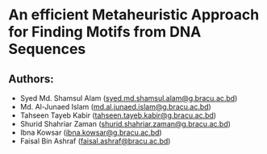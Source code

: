 # An efficient Metaheuristic Approach for Finding Motifs from DNA Sequences

## Authors:
* Syed Md. Shamsul Alam (syed.md.shamsul.alam@g.bracu.ac.bd)
* Md. Al-Junaed Islam (md.al.junaed.islam@g.bracu.ac.bd)
* Tahseen Tayeb Kabir (tahseen.tayeb.kabir@g.bracu.ac.bd)
* Shurid Shahriar Zaman (shurid.shahriar.zaman@g.bracu.ac.bd)
* Ibna Kowsar (ibna.kowsar@g.bracu.ac.bd)
* Faisal Bin Ashraf (faisal.ashraf@bracu.ac.bd)
